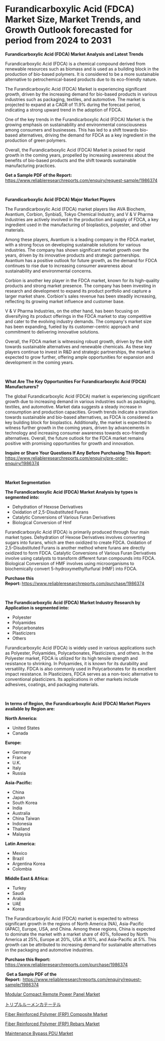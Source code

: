 <p><h1>Furandicarboxylic Acid (FDCA) Market Size, Market Trends, and Growth Outlook forecasted for period from 2024 to 2031</h1></p><p><strong>Furandicarboxylic Acid (FDCA) Market Analysis and Latest Trends</strong></p>
<p><p>Furandicarboxylic Acid (FDCA) is a chemical compound derived from renewable resources such as biomass and is used as a building block in the production of bio-based polymers. It is considered to be a more sustainable alternative to petrochemical-based products due to its eco-friendly nature.</p><p>The Furandicarboxylic Acid (FDCA) Market is experiencing significant growth, driven by the increasing demand for bio-based products in various industries such as packaging, textiles, and automotive. The market is projected to expand at a CAGR of 11.9% during the forecast period, indicating a strong upward trend in the adoption of FDCA.</p><p>One of the key trends in the Furandicarboxylic Acid (FDCA) Market is the growing emphasis on sustainability and environmental consciousness among consumers and businesses. This has led to a shift towards bio-based alternatives, driving the demand for FDCA as a key ingredient in the production of green polymers.</p><p>Overall, the Furandicarboxylic Acid (FDCA) Market is poised for rapid growth in the coming years, propelled by increasing awareness about the benefits of bio-based products and the shift towards sustainable manufacturing practices.</p></p>
<p><strong>Get a Sample PDF of the Report:&nbsp;</strong> <a href="https://www.reliableresearchreports.com/enquiry/request-sample/1986374">https://www.reliableresearchreports.com/enquiry/request-sample/1986374</a></p>
<p>&nbsp;</p>
<p><strong>Furandicarboxylic Acid (FDCA) Major Market Players</strong></p>
<p><p>The Furandicarboxylic Acid (FDCA) market players like AVA Biochem, Avantium, Corbion, SynbiaS, Tokyo Chemical Industry, and V & V Pharma Industries are actively involved in the production and supply of FDCA, a key ingredient used in the manufacturing of bioplastics, polyester, and other materials.</p><p>Among these players, Avantium is a leading company in the FDCA market, with a strong focus on developing sustainable solutions for various industries. The company has shown significant market growth over the years, driven by its innovative products and strategic partnerships. Avantium has a positive outlook for future growth, as the demand for FDCA continues to rise due to increasing consumer awareness about sustainability and environmental concerns.</p><p>Corbion is another key player in the FDCA market, known for its high-quality products and strong market presence. The company has been investing in research and development to expand its product portfolio and capture a larger market share. Corbion's sales revenue has been steadily increasing, reflecting its growing market influence and customer base.</p><p>V & V Pharma Industries, on the other hand, has been focusing on diversifying its product offerings in the FDCA market to stay competitive and cater to the evolving industry demands. The company's market size has been expanding, fueled by its customer-centric approach and commitment to delivering innovative solutions.</p><p>Overall, the FDCA market is witnessing robust growth, driven by the shift towards sustainable alternatives and renewable chemicals. As these key players continue to invest in R&D and strategic partnerships, the market is expected to grow further, offering ample opportunities for expansion and development in the coming years.</p></p>
<p>&nbsp;</p>
<p><strong>What Are The Key Opportunities For Furandicarboxylic Acid (FDCA) Manufacturers?</strong></p>
<p><p>The global Furandicarboxylic Acid (FDCA) market is experiencing significant growth due to increasing demand in various industries such as packaging, textiles, and automotive. Market data suggests a steady increase in consumption and production capacities. Growth trends indicate a transition towards sustainable and bio-based alternatives, as FDCA is considered a key building block for bioplastics. Additionally, the market is expected to witness further growth in the coming years, driven by advancements in technology and increasing consumer awareness towards eco-friendly alternatives. Overall, the future outlook for the FDCA market remains positive with promising opportunities for growth and innovation.</p></p>
<p><strong>Inquire or Share Your Questions If Any Before Purchasing This Report:</strong> <a href="https://www.reliableresearchreports.com/enquiry/pre-order-enquiry/1986374">https://www.reliableresearchreports.com/enquiry/pre-order-enquiry/1986374</a></p>
<p>&nbsp;</p>
<p><strong>Market Segmentation</strong></p>
<p><strong>The Furandicarboxylic Acid (FDCA) Market Analysis by types is segmented into:</strong></p>
<p><ul><li>Dehydration of Hexose Derivatives</li><li>Oxidation of 2,5-Disubstituted Furans</li><li>Catalytic Conversions of Various Furan Derivatives</li><li>Biological Conversion of Hmf</li></ul></p>
<p><p>Furandicarboxylic Acid (FDCA) is primarily produced through four main market types. Dehydration of Hexose Derivatives involves converting sugars into furans, which are then oxidized to create FDCA. Oxidation of 2,5-Disubstituted Furans is another method where furans are directly oxidized to form FDCA. Catalytic Conversions of Various Furan Derivatives involve using catalysts to transform different furan compounds into FDCA. Biological Conversion of HMF involves using microorganisms to biochemically convert 5-hydroxymethylfurfural (HMF) into FDCA.</p></p>
<p><strong>Purchase this Report:&nbsp;</strong><a href="https://www.reliableresearchreports.com/purchase/1986374">https://www.reliableresearchreports.com/purchase/1986374</a></p>
<p>&nbsp;</p>
<p><strong>The Furandicarboxylic Acid (FDCA) Market Industry Research by Application is segmented into:</strong></p>
<p><ul><li>Polyester</li><li>Polyamides</li><li>Polycarbonates</li><li>Plasticizers</li><li>Others</li></ul></p>
<p><p>Furandicarboxylic Acid (FDCA) is widely used in various applications such as Polyester, Polyamides, Polycarbonates, Plasticizers, and others. In the Polyester market, FDCA is utilized for its high tensile strength and resistance to shrinking. In Polyamides, it is known for its durability and versatility. FDCA is also commonly used in Polycarbonates for its excellent impact resistance. In Plasticizers, FDCA serves as a non-toxic alternative to conventional plasticizers. Its applications in other markets include adhesives, coatings, and packaging materials.</p></p>
<p>&nbsp;</p>
<p><strong>In terms of Region, the Furandicarboxylic Acid (FDCA) Market Players available by Region are:</strong></p>
<p>
    <p> <strong> North America: </strong>
        <ul>
            <li>United States</li>
            <li>Canada</li>
        </ul>
        </p> 
    <p> <strong> Europe: </strong>
        <ul>
            <li>Germany</li>
            <li>France</li>
            <li>U.K.</li>
            <li>Italy</li>
            <li>Russia</li>
        </ul>
        </p> 
    <p> <strong> Asia-Pacific: </strong>
        <ul>
            <li>China</li>
            <li>Japan</li>
            <li>South Korea</li>
            <li>India</li>
            <li>Australia</li>
            <li>China Taiwan</li>
            <li>Indonesia</li>
            <li>Thailand</li>
            <li>Malaysia</li>
        </ul>
        </p> 
    <p> <strong> Latin America: </strong>
        <ul>
            <li>Mexico</li>
            <li>Brazil</li>
            <li>Argentina Korea</li>
            <li>Colombia</li>
        </ul>
        </p> 
    <p> <strong> Middle East & Africa: </strong>
        <ul>
            <li>Turkey</li>
            <li>Saudi</li>
            <li>Arabia</li>
            <li>UAE</li>
            <li>Korea</li>
        </ul>
    </p>
    </p>
<p><p>The Furandicarboxylic Acid (FDCA) market is expected to witness significant growth in the regions of North America (NA), Asia-Pacific (APAC), Europe, USA, and China. Among these regions, China is expected to dominate the market with a market share of 40%, followed by North America at 25%, Europe at 20%, USA at 10%, and Asia-Pacific at 5%. This growth can be attributed to increasing demand for sustainable alternatives in the packaging and automotive industries.</p></p>
<p><strong>Purchase this Report: </strong><a href="https://www.reliableresearchreports.com/purchase/1986374">https://www.reliableresearchreports.com/purchase/1986374</a></p>
<p>&nbsp;<strong>Get a Sample PDF of the Report:&nbsp;&nbsp;</strong><a href="https://www.reliableresearchreports.com/enquiry/request-sample/1986374">https://www.reliableresearchreports.com/enquiry/request-sample/1986374</a></p>
<p><strong></strong></p>
<p><p><a href="https://issuu.com/reportprime-2/docs/modular-compact-remote-power-panel-market-size-203">Modular Compact Remote Power Panel Market</a></p><p><a href="https://github.com/xtkhtofdt934839/Market-Research-Report-List-1/blob/main/64464152352.md">トリプルルーメンカテーテル</a></p><p><a href="https://github.com/josesg55/Market-Research-Report-List-1/blob/main/fiber-reinforced-polymer-frp-composite-market.md">Fiber Reinforced Polymer (FRP) Composite Market</a></p><p><a href="https://github.com/mancsybtousav/Market-Research-Report-List-1/blob/main/fiber-reinforced-polymer-frp-rebars-market.md">Fiber Reinforced Polymer (FRP) Rebars Market</a></p><p><a href="https://issuu.com/reportprime-2/docs/maintenance-bypass-pdu-market-size-2030.pptx">Maintenance Bypass PDU Market</a></p></p>